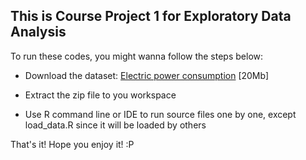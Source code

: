 ## This is Course Project 1 for Exploratory Data Analysis
 To run these codes, you might wanna follow the steps below:
* Download the dataset: <a href="https://d396qusza40orc.cloudfront.net/exdata%2Fdata%2Fhousehold_power_consumption.zip"> Electric power consumption</a> [20Mb]

* Extract the zip file to you workspace

* Use R command line or IDE to run source files one by one, except load_data.R since it will be loaded by others

That's it! Hope you enjoy it! :P
